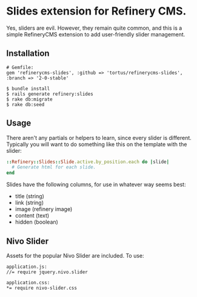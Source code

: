 # Slides extension for Refinery CMS.

Yes, sliders are evil. However, they remain quite common, and this
is a simple RefineryCMS extension to add user-friendly slider management.

## Installation

    # Gemfile:
    gem 'refinerycms-slides', :github => 'tortus/refinerycms-slides', :branch => '2-0-stable'

    $ bundle install
    $ rails generate refinery:slides
    $ rake db:migrate
    $ rake db:seed

## Usage

There aren't any partials or helpers to learn, since every slider is different.
Typically you will want to do something like this on the template with the slider:

```ruby
::Refinery::Slides::Slide.active.by_position.each do |slide|
  # Generate html for each slide.
end
```

Slides have the following columns, for use in whatever way seems best:

* title (string)
* link (string)
* image (refinery image)
* content (text)
* hidden (boolean)

## Nivo Slider

Assets for the popular Nivo Slider are included. To use:

    application.js:
    //= require jquery.nivo.slider

    application.css:
    *= require nivo-slider.css

